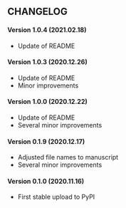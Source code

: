 CHANGELOG
---------
#### Version 1.0.4 (2021.02.18)
* Update of README
#### Version 1.0.3 (2020.12.26)
* Update of README
* Minor improvements
#### Version 1.0.0 (2020.12.22)
* Update of README
* Several minor improvements
#### Version 0.1.9 (2020.12.17)
* Adjusted file names to manuscript
* Several minor improvements
#### Version 0.1.0 (2020.11.16)
* First stable upload to PyPI
